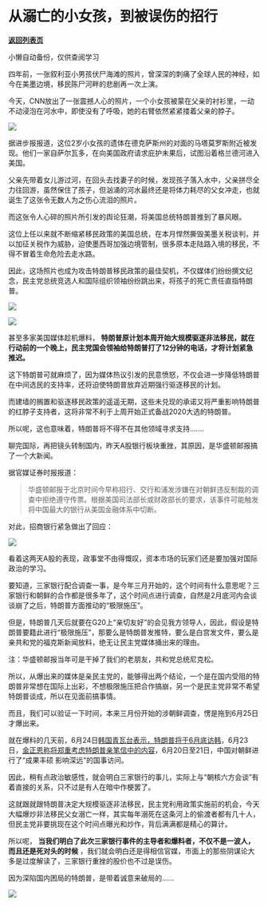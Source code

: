 # 从溺亡的小女孩，到被误伤的招行

[**返回列表页**](/gzh/政事堂2019)

小懒自动备份，仅供查阅学习

  

四年前，一张叙利亚小男孩伏尸海滩的照片，曾深深的刺痛了全球人民的神经，如今在美墨边境，移民陈尸河畔的悲剧再一次上演。  

  

今天，CNN放出了一张震撼人心的照片，一个小女孩被蒙在父亲的衬衫里，一动不动浸泡在河水中，即使没有了呼吸，她的右臂依然紧紧搂着父亲的脖子。

  

![](https://mmbiz.qpic.cn/mmbiz_jpg/rxhS23yu8cNBECZs2IWEzVUMajWGo6wtNNolA7SNLOsbEeEm6Kl883cYs3lVBm7B1t8WuVRCjIgzUbRUSIQTlA/640?wx_fmt=jpeg)

  

据进步报报道，这位2岁小女孩的遗体在德克萨斯州的对面的马塔莫罗斯附近被发现。他们一家自萨尔瓦多，在向美国政府请求庇护未果后，试图沿着格兰德河进入美国。

  

父亲先带着女儿游过河，在回头去找妻子的时候，发现孩子落入水中，父亲拼尽全力往回游，虽然保住了孩子，但汹涌的河水最终还是将体力耗尽的父女冲走，也就诞生了这张令无数人为之伤心流泪的照片。  

  

而这张令人心碎的照片所引发的舆论狂潮，将美国总统特朗普推到了暴风眼。

  

这位上任以来就不断缩紧移民政策的美国总统，在本月悍然撕毁美墨关税谈判，并以加征关税作为威胁，迫使墨西哥加强边境管制，很多原本走陆路入境的移民，不得不冒着生命危险去走水路。

  

因此，这场照片也成为攻击特朗普移民政策的最佳契机，不仅媒体们纷纷撰文纪念，民主党总统竞选人和国际组织领袖纷纷跳出来，将孩子的死亡责任直指特朗普。  

  

![](https://mmbiz.qpic.cn/mmbiz_jpg/rxhS23yu8cNBECZs2IWEzVUMajWGo6wtS70icpX2kbVJ13v2eX33Vf8N7G99DWwG9V8j6xCZQNn7VtwoWdVqczQ/640?wx_fmt=jpeg)

![](https://mmbiz.qpic.cn/mmbiz_jpg/rxhS23yu8cNBECZs2IWEzVUMajWGo6wts2zfVChdiaAE9ou7aNk4lbWiaI1SE7xhfQEe42ziciaib74qxEjhj8qFJ8g/640?wx_fmt=jpeg)

  

甚至多家美国媒体趁机爆料，
**特朗普原计划本周开始大规模驱逐非法移民，就在行动前的一个晚上，民主党国会领袖给特朗普打了12分钟的电话，才将计划紧急推迟。**

  

这下特朗普可就麻烦了，因为媒体热议引发的民意愤怒，不仅会进一步降低特朗普在中间选民的支持率，还将迫使特朗普放弃近期强行驱逐移民的计划。

  

而建墙的搁置和驱逐移民政策的遥遥无期，这些未兑现的承诺又将严重影响特朗普的红脖子支持者，这将非常不利于上周开始正式备战2020大选的特朗普。

  

所以呢，这也意味着，特朗普将不得不在其他领域寻求支持.......

  

  

聊完国际，再把镜头转制国内，昨天A股银行板块重挫，其原因，是华盛顿邮报搞了一个大新闻。

  

据官媒证券时报报道：

>
> 华盛顿邮报于北京时间今早称招行、交行和浦发涉嫌在对朝鲜违反制裁的调查中拒绝遵守传票。根据美国司法部长或财政部长的要求，该事件可能触发将中国最大的银行从美国金融体系中切断。

  

对此，招商银行紧急做出了回应：

  

![](https://mmbiz.qpic.cn/mmbiz_png/rxhS23yu8cNBECZs2IWEzVUMajWGo6wtMibxRSKzoeEJWhuniciciaPHQUNJfk8aTIQmWYCe8sibD81EDFwQOCq6adg/640?wx_fmt=png)

  

看着这两天A股的表现，政事堂不由得慨叹，资本市场的玩家们还是要加强对国际政治的学习。  

  

要知道，三家银行配合调查一事，是今年三月开始的，这个时间有什么意思呢？三家银行和朝鲜的合作都是很多年了，这个时间点进行调查，自然是2月底河内会谈谈崩了之后，特朗普方面推动的“极限施压”。

  

但是，特朗普几天后就要在G20上“亲切友好”的会见我方领导人，因此，假设是特朗普要籍此进行“极限施压”，那要么是特朗普发推特，要么是白宫发文件，要么是亲共和党的福克斯新闻放料，绝无让民主党媒体捅出来的理由。

注：华盛顿邮报当年可是干掉了我们的老朋友，共和党总统尼克松。

  

所以，从爆出来的媒体是亲民主党的，能够得出两个结论，一个是在国内受阻的特朗普非常想在国际上出彩，不想极限施压把合作搞崩，另一个是民主党非常不希望特朗普谈成，所以在见面前搞事情。

  

而且，我们可以验证一下时间，本来三月份开始的涉朝鲜调查，愣是拖到6月25日才爆出来。

  

就在爆料的几天前，6月24日[韩国青瓦台表示，特朗普将于6月底访韩](http://mp.weixin.qq.com/s?__biz=MzAwMzU1ODAwOQ==&mid=2650331833&idx=3&sn=c4c2f6521fded988a7334a97ea97b31b&chksm=833525afb442acb9821b9dc3e280f0b4be601cc5d69de53577d86e172abfb03ce6272568d8f1&scene=21#wechat_redirect)，6月23日，[金正恩称将郑重考虑特朗普亲笔信中的内容](http://mp.weixin.qq.com/s?__biz=MzAwMzU1ODAwOQ==&mid=2650331818&idx=2&sn=c2aa9d1fef1f5c12145d26e0ee948cc7&chksm=833525bcb442acaada86028b14569ba0a4ccfe693dc1e2989e1fd0ebae8da42201e8d21394f5&scene=21#wechat_redirect)，6月20日至21日，中国对朝鲜进行了“成果丰硕
影响深远”的国事访问。

  

因此，稍有点政治敏感性，就会明白三家银行的事儿，实际上与“朝核六方会谈”有着直接的关系，只不过是有人在暗中作梗罢了。

  

这就跟就跟特朗普决定大规模驱逐非法移民，民主党利用政策实施前的机会，今天大幅爆炒非法移民父女溺亡一样，其实每年溺死在这条河上的偷渡者都有几十人，但民主党非要挑现在这个时间点曝光和炒作，背后满满都是精心的算计。

  

  

所以呢， **当我们明白了此次三家银行事件的主导者和爆料者，不仅不是一波人，而且还是死对头的时候**
，我们就会明白还是得相信官媒，市面上的那些阴谋论大多是过度解读了，三家银行重挫的股价也不过是误伤。

  

因为深陷国内困局的特朗普，是带着诚意来破局的......  

  

![](https://mmbiz.qpic.cn/mmbiz_jpg/rxhS23yu8cMiatPvp0VIcSMibKUkTa4icp7AVT3HXAXydE25AT4ExJ5oTmvpq95aKo2xxu1XaJODX39BQVsSMxlvg/640?wx_fmt=jpeg)

